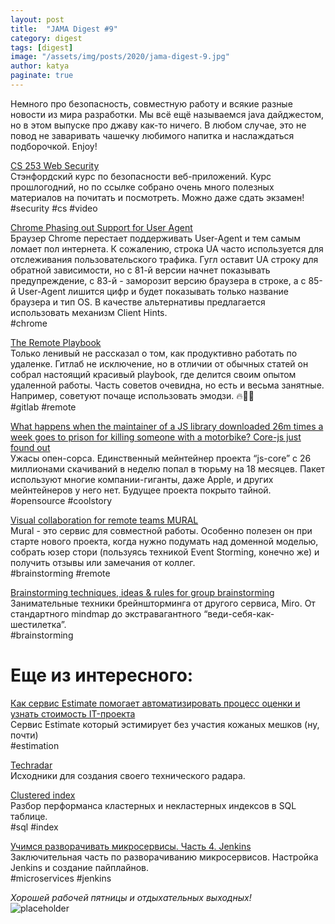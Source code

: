 ```yaml
---
layout: post
title:  "JAMA Digest #9"
category: digest
tags: [digest]
image: "/assets/img/posts/2020/jama-digest-9.jpg"
author: katya
paginate: true
---
```

Немного про безопасность, совместную работу и всякие разные новости из мира разработки. Мы всё ещё называемся java дайджестом,
но в этом выпуске про джаву как-то ничего. В любом случае, это не повод не заваривать чашечку любимого напитка и наслаждаться подборочкой. Enjoy! 
 
[CS 253 Web Security](https://web.stanford.edu/class/cs253/)  
Стэнфордский курс по безопасности веб-приложений. Курс прошлогодний, но по ссылке собрано очень много полезных материалов на почитать и посмотреть.
Можно даже сдать экзамен!  
#security #cs #video  

[Chrome Phasing out Support for User Agent](https://www.infoq.com/news/2020/03/chrome-phasing-user-agent/)   
Браузер Chrome перестает поддерживать User-Agent и тем самым ломает пол интернета. К сожалению, строка UA часто используется для отслеживания пользовательского 
трафика. Гугл оставит UA строку для обратной зависимости, но с 81-й версии начнет показывать предупреждение, с 83-й - заморозит версию браузера в строке,
а с 85-й User-Agent лишится цифр и будет показывать только название браузера и тип OS. В качестве альтернативы предлагается использовать механизм Client Hints.  
#chrome  

[The Remote Playbook](https://about.gitlab.com/resources/downloads/ebook-remote-playbook.pdf)  
Только ленивый не рассказал о том, как продуктивно работать по удаленке. Гитлаб не исключение, но в отличии от обычных статей он собрал настоящий красивый playbook,
где делится своим опытом удаленной работы. Часть советов очевидна, но есть и весьма занятные. Например, советуют почаще использовать эмодзи. 🔥👻🙈  
#gitlab #remote  

[What happens when the maintainer of a JS library downloaded 26m times a week goes to prison for killing someone with a motorbike? Core-js just found out](https://www.theregister.co.uk/2020/03/26/corejs_maintainer_jailed_code_release/)  
Ужасы опен-сорса. Единственный мейнтейнер проекта “js-core” с 26 миллионами скачиваний в неделю попал в тюрьму на 18 месяцев.
Пакет используют многие компании-гиганты, даже Apple, и других мейнтейнеров у него нет. Будущее проекта покрыто тайной.  
#opensource #coolstory  

[Visual collaboration for remote teams MURAL](https://mural.co/)      
Mural - это сервис для совместной работы. Особенно полезен он при старте нового проекта, когда нужно подумать над доменной моделью, 
собрать юзер стори (пользуясь техникой Event Storming, конечно же) и получить отзывы или замечания от коллег.  
#brainstorming #remote  

[Brainstorming techniques, ideas & rules for group brainstorming](https://miro.com/blog/brainstorming-techniques-ideas-rules/)  
Занимательные техники брейншторминга от другого сервиса, Miro. От стандартного mindmap до экстравагантного “веди-себя-как-шестилетка”.  
#brainstorming  

# Еще из интересного:

[Как сервис Estimate помогает автоматизировать процесс оценки и узнать стоимость IT-проекта](https://m.habr.com/ru/company/simbirsoft/blog/491180/)  
Сервис Estimate который эстимирует без участия кожаных мешков (ну, почти)  
#estimation  

[Techradar](https://github.com/bdargan/techradar)  
Исходники для создания своего технического радара.  

[Clustered index](https://use-the-index-luke.com/blog/2014-01/unreasonable-defaults-primary-key-clustering-key)  
Разбор перформанса кластерных и некластерных индексов в SQL таблице.  
#sql #index  

[Учимся разворачивать микросервисы. Часть 4. Jenkins](https://habr.com/ru/post/493580/)  
Заключительная часть по разворачиванию микросервисов. Настройка Jenkins и создание пайплайнов.  
#microservices #jenkins  
    
*Хорошей рабочей пятницы и отдыхательных выходных!*  
![placeholder](https://media.giphy.com/media/27c2QKqwjIggFDLpCP/giphy.gif)



